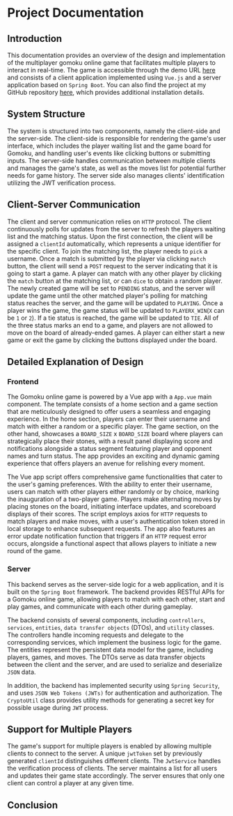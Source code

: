 # Project Documentation

## Introduction

This documentation provides an overview of the design and implementation of the multiplayer gomoku online game that facilitates multiple players to interact in real-time. The game is accessible through the demo URL [here]() and consists of a client application implemented using `Vue.js` and a server application based on `Spring Boot`. You can also find the project at my GitHub repository [here](https://github.com/efJerryYang/gomoku-online), which provides additional installation details.

## System Structure

The system is structured into two components, namely the client-side and the server-side. The client-side is responsible for rendering the game's user interface, which includes the player waiting list and the game board for Gomoku, and handling user's events like clicking buttons or submitting inputs. The server-side handles communication between multiple clients and manages the game's state, as well as the moves list for potential further needs for game history. The server side also manages clients' identification utilizing the JWT verification process.

## Client-Server Communication

The client and server communication relies on `HTTP` protocol. The client continuously polls for updates from the server to refresh the players waiting list and the matching status. Upon the first connection, the client will be assigned a `clientId` automatically, which represents a unique identifier for the specific client. To join the matching list, the player needs to `pick` a username. Once a match is submitted by the player via clicking `match` button, the client will send a `POST` request to the server indicating that it is going to start a game. A player can match with any other player by clicking the `match` button at the matching list, or can `dice` to obtain a random player. The newly created game will be set to `PENDING` status, and the server will update the game until the other matched player's polling for matching status reaches the server, and the game will be updated to `PLAYING`. Once a player wins the game, the game status will be updated to `PLAYERX_WIN`(`X` can be `1` or `2`). If a tie status is reached, the game will be updated to `TIE`. All of the three status marks an end to a game, and players are not allowed to move on the board of already-ended games. A player can either start a new game or exit the game by clicking the buttons displayed under the board.

## Detailed Explanation of Design

### Frontend

The Gomoku online game is powered by a Vue app with a `App.vue` main component. The template consists of a home section and a game section that are meticulously designed to offer users a seamless and engaging experience. In the home section, players can enter their username and match with either a random or a specific player. The game section, on the other hand, showcases a `BOARD_SIZE` x `BOARD_SIZE` board where players can strategically place their stones, with a result panel displaying score and notifications alongside a status segment featuring player and opponent names and turn status. The app provides an exciting and dynamic gaming experience that offers players an avenue for relishing every moment.

The Vue app script offers comprehensive game functionalities that cater to the user's gaming preferences. With the ability to enter their username, users can match with other players either randomly or by choice, marking the inauguration of a two-player game. Players make alternating moves by placing stones on the board, initiating interface updates, and scoreboard displays of their scores. The script employs axios for `HTTP` requests to match players and make moves, with a user's authentication token stored in local storage to enhance subsequent requests. The app also features an error update notification function that triggers if an `HTTP` request error occurs, alongside a functional aspect that allows players to initiate a new round of the game.

### Server

This backend serves as the server-side logic for a web application, and it is built on the `Spring Boot` framework. The backend provides RESTful APIs for a Gomoku online game, allowing players to match with each other, start and play games, and communicate with each other during gameplay.

The backend consists of several components, including `controllers`, `services`, `entities`, `data transfer objects` (DTOs), and `utility` classes. The controllers handle incoming requests and delegate to the corresponding services, which implement the business logic for the game. The entities represent the persistent data model for the game, including players, games, and moves. The DTOs serve as data transfer objects between the client and the server, and are used to serialize and deserialize `JSON` data.

In addition, the backend has implemented security using `Spring Security`, and uses `JSON Web Tokens (JWTs)` for authentication and authorization. The `CryptoUtil` class provides utility methods for generating a secret key for possible usage during `JWT` process.

## Support for Multiple Players

The game's support for multiple players is enabled by allowing multiple clients to connect to the server. A unique `jwtToken` set by previously generated `clientId` distinguishes different clients. The `JwtService` handles the verification process of clients. The server maintains a list for all users and updates their game state accordingly. The server ensures that only one client can control a player at any given time.

## Conclusion



